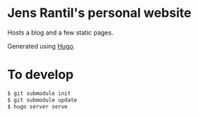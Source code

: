 Jens Rantil's personal website
==============================
Hosts a blog and a few static pages.

Generated using [Hugo](https://gohugo.io).

To develop
==========
```bash
$ git submodule init
$ git submodule update
$ hugo server serve
```
